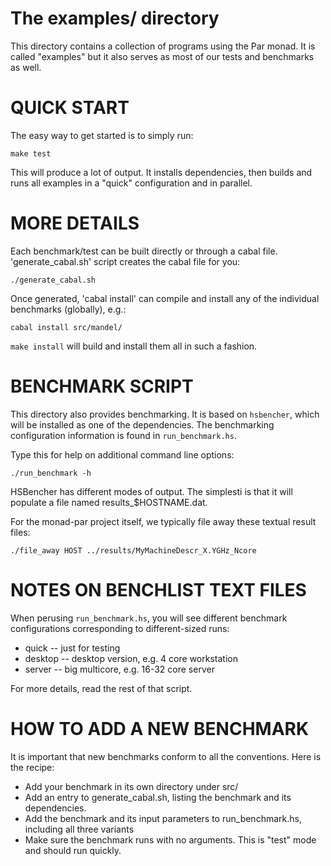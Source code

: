 
The examples/ directory
=======================

This directory contains a collection of programs using the Par monad.
It is called "examples" but it also serves as most of our tests and
benchmarks as well.

QUICK START
===========

The easy way to get started is to simply run:

    make test

This will produce a lot of output.  It installs dependencies, then
builds and runs all examples in a "quick" configuration and in
parallel.


MORE DETAILS
============

Each benchmark/test can be built directly or through a cabal file.
'generate_cabal.sh' script creates the cabal file for you:

    ./generate_cabal.sh
    
Once generated, 'cabal install' can compile and install any
of the individual benchmarks (globally), e.g.:

    cabal install src/mandel/

`make install` will build and install them all in such a fashion.

BENCHMARK SCRIPT
================

This directory also provides benchmarking.  It is based on
`hsbencher`, which will be installed as one of the dependencies.
The benchmarking configuration information is found in `run_benchmark.hs`.

Type this for help on additional command line options:

    ./run_benchmark -h 

HSBencher has different modes of output.  The simplesti is that it
will populate a file named results_$HOSTNAME.dat.  


<DEPRECATED>
For the monad-par project itself, we typically file away these textual
result files:

    ./file_away HOST ../results/MyMachineDescr_X.YGHz_Ncore
</DEPRECATED>


NOTES ON BENCHLIST TEXT FILES
=============================

When perusing `run_benchmark.hs`, you will see different benchmark
configurations corresponding to different-sized runs:

  * quick    -- just for testing
  * desktop  -- desktop version, e.g. 4 core workstation
  * server   -- big multicore, e.g. 16-32 core server

For more details, read the rest of that script.

HOW TO ADD A NEW BENCHMARK
==========================

It is important that new benchmarks conform to all the conventions.
Here is the recipe:

  * Add your benchmark in its own directory under src/
  * Add an entry to generate_cabal.sh, listing the benchmark and its
    dependencies.  
  * Add the benchmark and its input parameters to run_benchmark.hs, 
    including all three variants
  * Make sure the benchmark runs with no arguments.  This is "test"
    mode and should run quickly.
